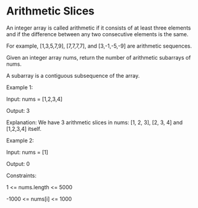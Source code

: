 # Arithmetic Slices

An integer array is called arithmetic if it consists of at least three elements and if the difference between any two consecutive elements is the same.

For example, [1,3,5,7,9], [7,7,7,7], and [3,-1,-5,-9] are arithmetic sequences.

Given an integer array nums, return the number of arithmetic subarrays of nums.

A subarray is a contiguous subsequence of the array.

 

Example 1:

Input: nums = [1,2,3,4]

Output: 3

Explanation: We have 3 arithmetic slices in nums: [1, 2, 3], [2, 3, 4] and [1,2,3,4] itself.

Example 2:


Input: nums = [1]

Output: 0



Constraints:

1 <= nums.length <= 5000

-1000 <= nums[i] <= 1000
